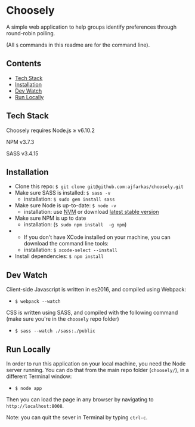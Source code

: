 # Choosely
A simple web application to help groups identify preferences through round-robin polling.

(All `$` commands in this readme are for the command line).

## Contents

  - [Tech Stack](#tech-stack)
  - [Installation](#installation)
  - [Dev Watch](#dev-watch)
  - [Run Locally](#run-locally)

## Tech Stack
Choosely requires Node.js ≥ v6.10.2

NPM v3.7.3

SASS v3.4.15

## Installation

  - Clone this repo: `$ git clone git@github.com:ajfarkas/choosely.git`
  - Make sure SASS is installed: `$ sass -v`
    - installation: `$ sudo gem install sass`
  - Make sure Node is up-to-date: `$ node -v`
    - installation: use [NVM](https://github.com/creationix/nvm) or download [latest stable version](https://nodejs.org/en/)
  - Make sure NPM is up to date
    - installation: (`$ sudo npm install  -g npm`)
  - * If you don't have XCode installed on your machine, you can download the command line tools:
    - installation: `$ xcode-select --install`
  - Install dependencies: `$ npm install`

## Dev Watch
Client-side Javascript is written in es2016, and compiled using Webpack: 

  - `$ webpack --watch`

CSS is written using SASS, and compiled with the following command (make sure you're in the `choosely` repo folder)

  - `$ sass --watch ./sass:./public`

## Run Locally
In order to run this application on your local machine, you need the Node server running. You can do that from the main repo folder (`choosely/`), in a different Terminal window: 

  - `$ node app`

Then you can load the page in any browser by navigating to `http://localhost:8008`.

Note: you can quit the sever in Terminal by typing `ctrl-c`.
